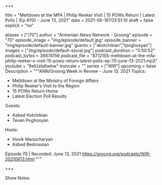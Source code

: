 
+++

title = "Meltdown at the MFA | Philip Reeker Visit | 15 POWs Return | Latest Polls | (Ep #70) - June 13, 2021"
date = 2021-06-16T03:51:10
draft = false
explicit = "no"

aliases = ["/70"]
author = "Armenian News Network - Groong"
episode = "70"
episode_image = "img/episode/default.jpg"
episode_banner = "img/episode/default-banner.jpg"
guests = ["akotchikian","tpoghosyan"]
images = ["img/episode/default-social.jpg"]
podcast_duration = "0:50:52"
podcast_bytes = 36674156
podcast_file = "8712155-meltdown-at-the-mfa-philip-reeker-s-visit-15-pows-return-latest-polls-ep-70-june-13-2021.mp3"
youtube = "8elUzlq6whw"
truncate = ""
series = ["WIR"]
upcoming = false
Description = """ANN/Groong Week in Review - June 13, 2021
Topics:
* Meltdown at the Ministry of Foreign Affairs
* Philip Reeker’s Visit to the Region
* 15 POWs Return Home
* Latest Election Poll Results

Guests:
* Asbed Kotchikian
* Tevan Poghosyan

Hosts:
* Hovik Manucharyan
* Asbed Bedrossian


Episode 70 | Recorded: June 13, 2021
https://groong.org/podcasts/WiR-20210613.html
"""

+++

Show Notes


